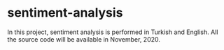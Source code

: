 # sentiment-analysis
In this project, sentiment analysis is performed in Turkish and English. All the source code will be available in November, 2020.
